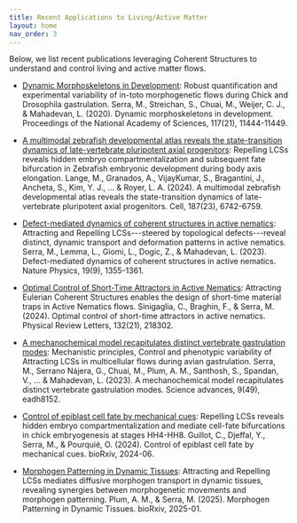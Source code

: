 ```yaml
---
title: Recent Applications to Living/Active Matter 
layout: home
nav_order: 3
---
```


Below, we list recent publications leveraging Coherent Structures to understand and control living and active matter flows. 

- [Dynamic Morphoskeletons in Development](https://www.pnas.org/doi/10.1073/pnas.1908803117): Robust quantification and experimental variability of in-toto morphogenetic flows during Chick and Drosophila gastrulation.
  Serra, M., Streichan, S., Chuai, M., Weijer, C. J., & Mahadevan, L. (2020). Dynamic morphoskeletons in development. Proceedings of the National Academy of Sciences, 117(21), 11444-11449.

- [A multimodal zebrafish developmental atlas reveals the state-transition dynamics of late-vertebrate pluripotent axial progenitors](https://www.cell.com/cell/fulltext/S0092-8674(24)01147-4): Repelling LCSs reveals hidden embryo compartmentalization and subsequent fate bifurcation in Zebrafish embryonic development during body axis elongation.
  Lange, M., Granados, A., VijayKumar, S., Bragantini, J., Ancheta, S., Kim, Y. J., ... & Royer, L. A. (2024). A multimodal zebrafish developmental atlas reveals the state-transition dynamics of late-vertebrate pluripotent axial progenitors. Cell, 187(23), 6742-6759.
  
- [Defect-mediated dynamics of coherent structures in active nematics](https://www.nature.com/articles/s41567-023-02062-y): Attracting and Repelling LCSs---steered by topological defects---reveal distinct, dynamic transport and deformation patterns in active nematics.
  Serra, M., Lemma, L., Giomi, L., Dogic, Z., & Mahadevan, L. (2023). Defect-mediated dynamics of coherent structures in active nematics. Nature Physics, 19(9), 1355-1361.

- [Optimal Control of Short-Time Attractors in Active Nematics](https://journals.aps.org/prl/abstract/10.1103/PhysRevLett.132.218302): Attracting Eulerian Coherent Structures enables the design of short-time material traps in Active Nematics flows.
  Sinigaglia, C., Braghin, F., & Serra, M. (2024). Optimal control of short-time attractors in active nematics. Physical Review Letters, 132(21), 218302.

- [A mechanochemical model recapitulates distinct vertebrate gastrulation modes](https://www.science.org/doi/10.1126/sciadv.adh8152): Mechanistic principles, Control and phenotypic variability of Attracting LCSs in multicellular flows during avian gastrulation.
  Serra, M., Serrano Nájera, G., Chuai, M., Plum, A. M., Santhosh, S., Spandan, V., ... & Mahadevan, L. (2023). A mechanochemical model recapitulates distinct vertebrate gastrulation modes. Science advances, 9(49), eadh8152. 

- [Control of epiblast cell fate by mechanical cues](https://www.biorxiv.org/content/10.1101/2024.06.24.600402v1.abstract): Repelling LCSs reveals hidden embryo compartmentalization and mediate cell-fate bifurcations in chick embryogenesis at stages HH4-HH8.
  Guillot, C., Djeffal, Y., Serra, M., & Pourquié, O. (2024). Control of epiblast cell fate by mechanical cues. bioRxiv, 2024-06.

- [Morphogen Patterning in Dynamic Tissues](https://www.biorxiv.org/content/10.1101/2025.01.04.631293v1): Attracting and Repelling LCSs mediates diffusive morphogen transport in dynamic tissues, revealing synergies between morphogenetic movements and morphogen patterning.
  Plum, A. M., & Serra, M. (2025). Morphogen Patterning in Dynamic Tissues. bioRxiv, 2025-01.
